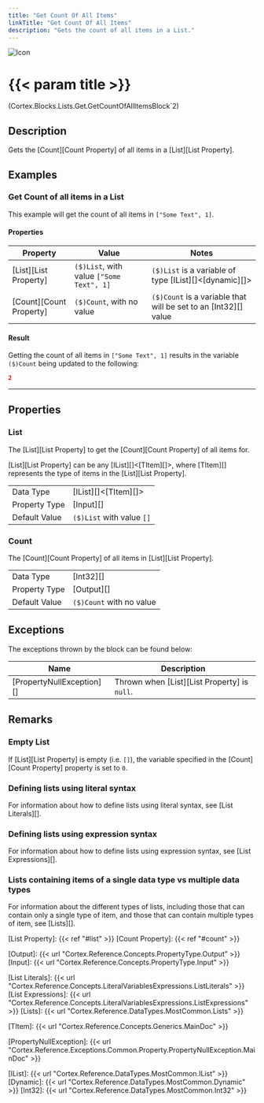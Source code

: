 ```yaml
---
title: "Get Count Of All Items"
linkTitle: "Get Count Of All Items"
description: "Gets the count of all items in a List."
---
```


![Icon](/blocks/lists-get-count-block-icon.png)

# {{< param title >}}

<p class="namespace">(Cortex.Blocks.Lists.Get.GetCountOfAllItemsBlock`2)</p>

## Description

Gets the [Count][Count Property] of all items in a [List][List Property].

## Examples

### Get Count of all items in a List

This example will get the count of all items in `["Some Text", 1]`.

#### Properties

| Property           | Value                     | Notes                                    |
|--------------------|---------------------------|------------------------------------------|
| [List][List Property] | `($)List`, with value `["Some Text", 1]` | `($)List` is a variable of type [IList][]&lt;[dynamic][]&gt; |
| [Count][Count Property] | `($)Count`, with no value | `($)Count` is a variable that will be set to an [Int32][] value |

#### Result

Getting the count of all items in `["Some Text", 1]` results in the variable `($)Count` being updated to the following:

```json
2
```

***

## Properties

### List

The [List][List Property] to get the [Count][Count Property] of all items for.  

[List][List Property] can be any [IList][]&lt;[TItem][]&gt;, where [TItem][] represents the type of items in the [List][List Property].
  
| | |
|--------------------|---------------------------|
| Data Type | [IList][]&lt;[TItem][]&gt; |
| Property Type | [Input][] |
| Default Value | `($)List` with value `[]` |

### Count

The [Count][Count Property] of all items in [List][List Property].

| | |
|--------------------|---------------------------|
| Data Type | [Int32][] |
| Property Type | [Output][] |
| Default Value | `($)Count` with no value |

## Exceptions

The exceptions thrown by the block can be found below:

| Name     | Description |
|----------|----------|
| [PropertyNullException][] | Thrown when [List][List Property] is `null`. |

## Remarks

### Empty List

If [List][List Property] is empty (i.e. `[]`), the variable specified in the [Count][Count Property] property is set to `0`.

### Defining lists using literal syntax

For information about how to define lists using literal syntax, see [List Literals][].

### Defining lists using expression syntax

For information about how to define lists using expression syntax, see [List Expressions][].

### Lists containing items of a single data type vs multiple data types

For information about the different types of lists, including those that can contain only a single type of item, and those that can contain multiple types of item, see [Lists][].

[List Property]: {{< ref "#list" >}}
[Count Property]: {{< ref "#count" >}}

[Output]: {{< url "Cortex.Reference.Concepts.PropertyType.Output" >}}
[Input]: {{< url "Cortex.Reference.Concepts.PropertyType.Input" >}}

[List Literals]: {{< url "Cortex.Reference.Concepts.LiteralVariablesExpressions.ListLiterals" >}}
[List Expressions]: {{< url "Cortex.Reference.Concepts.LiteralVariablesExpressions.ListExpressions" >}}
[Lists]: {{< url "Cortex.Reference.DataTypes.MostCommon.Lists" >}}

[TItem]: {{< url "Cortex.Reference.Concepts.Generics.MainDoc" >}}

[PropertyNullException]: {{< url "Cortex.Reference.Exceptions.Common.Property.PropertyNullException.MainDoc" >}}

[IList]: {{< url "Cortex.Reference.DataTypes.MostCommon.IList" >}}
[Dynamic]: {{< url "Cortex.Reference.DataTypes.MostCommon.Dynamic" >}}
[Int32]: {{< url "Cortex.Reference.DataTypes.MostCommon.Int32" >}}
